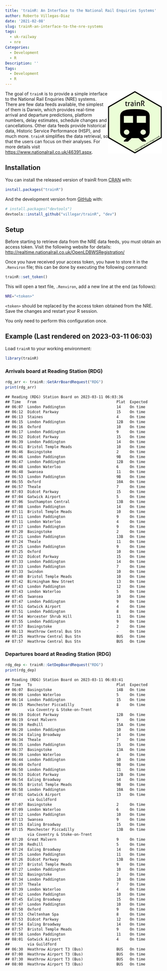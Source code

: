 ```yaml
---
title: 'trainR: An Interface to the National Rail Enquiries Systems'
author: Roberto Villegas-Diaz
date: '2021-02-08'
slug: trainR-an-interface-to-the-nre-systems
tags:
  - uk-railway
  - nre
Categories:
  - Development
  - R
Description: ''
Tags:
  - Development
  - R
---
```


<img src="https://raw.githubusercontent.com/villegar/trainR/main/inst/images/logo.png" alt="logo" align="right" height=200px/>

The goal of `trainR` is to provide a simple interface to the 
National Rail Enquiries (NRE) systems. There are few data feeds 
available, the simplest of them is Darwin, which provides real-time 
arrival and departure predictions, platform numbers, delay estimates, 
schedule changes and cancellations. Other data feeds provide historical 
data, Historic Service Performance (HSP), and much more. `trainR` 
simplifies the data retrieval, so that the users can focus on their 
analyses. For more details visit 
https://www.nationalrail.co.uk/46391.aspx.

## Installation

You can install the released version of trainR from [CRAN](https://CRAN.R-project.org) with:

``` r
install.packages("trainR")
```

And the development version from [GitHub](https://github.com/) with:

``` r
# install.packages("devtools")
devtools::install_github("villegar/trainR", "dev")
```

## Setup
Before starting to retrieve data from the NRE data feeds, you must obtain an access token. 
Visit the following website for details: http://realtime.nationalrail.co.uk/OpenLDBWSRegistration/

Once you have received your access token, you have to store it in the `.Renviron` file; this can be 
done by executing the following command:


```r
trainR::set_token()
```

This will open a text file, `.Renviron`, add a new line at the end (as follows):

```bash
NRE="<token>"
```

`<token>` should be replaced by the access token obtained from the NRE. Save the changes and restart 
your R session.

You only need to perform this configuration once.

## Example (Last rendered on 2023-03-11 06:03)

Load `trainR` to your working environment:

```r
library(trainR)
```

### Arrivals board at Reading Station (RDG)


```r
rdg_arr <- trainR::GetArrBoardRequest("RDG")
print(rdg_arr)
```

```
## Reading (RDG) Station Board on 2023-03-11 06:03:36
## Time   From                                    Plat  Expected
## 06:07  London Paddington                       14    On time
## 06:12  Didcot Parkway                          15    On time
## 06:13  Staines                                 4     On time
## 06:15  London Paddington                       12B   On time
## 06:16  Oxford                                  10    On time
## 06:17  London Paddington                       9     On time
## 06:32  Didcot Parkway                          15    On time
## 06:39  London Paddington                       14    On time
## 06:41  Bristol Temple Meads                    10    On time
## 06:46  Basingstoke                             2     On time
## 06:46  London Paddington                       9B    On time
## 06:47  London Paddington                       12B   On time
## 06:48  London Waterloo                         6     On time
## 06:48  Swansea                                 11    On time
## 06:53  London Paddington                       9B    On time
## 06:55  Oxford                                  10A   On time
## 06:57  Theale                                  7     On time
## 07:03  Didcot Parkway                          15    On time
## 07:04  Gatwick Airport                         5     On time
## 07:06  Southampton Central                     13B   On time
## 07:08  London Paddington                       14    On time
## 07:11  Bristol Temple Meads                    10    On time
## 07:11  London Paddington                       9     On time
## 07:11  London Waterloo                         4     On time
## 07:17  London Paddington                       9     On time
## 07:20  Basingstoke                             2     On time
## 07:21  London Paddington                       13B   On time
## 07:24  Theale                                  11    On time
## 07:25  London Paddington                       9     On time
## 07:25  Oxford                                  10    On time
## 07:32  Didcot Parkway                          15    On time
## 07:33  London Paddington                       14    On time
## 07:33  London Paddington                       7     On time
## 07:33  Swindon                                 10    On time
## 07:40  Bristol Temple Meads                    10    On time
## 07:42  Birmingham New Street                   13    On time
## 07:43  London Paddington                       12    On time
## 07:43  London Waterloo                         5     On time
## 07:45  Swansea                                 10    On time
## 07:47  London Paddington                       9     On time
## 07:51  Gatwick Airport                         4     On time
## 07:51  London Paddington                       8     On time
## 07:54  Worcester Shrub Hill                    11    On time
## 07:55  London Paddington                       9     On time
## 07:57  Basingstoke                             2     On time
## 06:13  Heathrow Central Bus Stn                -     On time
## 07:25  Heathrow Central Bus Stn                BUS   On time
## 07:57  Heathrow Central Bus Stn                BUS   On time
```

### Departures board at Reading Station (RDG)


```r
rdg_dep <- trainR::GetDepBoardRequest("RDG")
print(rdg_dep)
```

```
## Reading (RDG) Station Board on 2023-03-11 06:03:41
## Time   To                                      Plat  Expected
## 06:07  Basingstoke                             14B   On time
## 06:09  London Waterloo                         5     On time
## 06:14  London Paddington                       15    On time
## 06:15  Manchester Piccadilly                   8     On time
##        via Coventry & Stoke-on-Trent           
## 06:19  Didcot Parkway                          12B   On time
## 06:19  Great Malvern                           9     On time
## 06:19  Redhill                                 15A   On time
## 06:20  London Paddington                       10    On time
## 06:24  Ealing Broadway                         14    On time
## 06:34  Theale                                  7     On time
## 06:35  London Paddington                       15    On time
## 06:37  Basingstoke                             13A   On time
## 06:39  London Waterloo                         4     On time
## 06:44  London Paddington                       10    On time
## 06:49  Oxford                                  9B    On time
## 06:50  London Paddington                       11    On time
## 06:53  Didcot Parkway                          12B   On time
## 06:54  Ealing Broadway                         14    On time
## 06:55  Bristol Temple Meads                    9B    On time
## 06:58  London Paddington                       10A   On time
## 07:01  Gatwick Airport                         13    On time
##        via Guildford                           
## 07:07  Basingstoke                             2     On time
## 07:09  London Waterloo                         6     On time
## 07:12  London Paddington                       10    On time
## 07:13  Swansea                                 9     On time
## 07:15  Ealing Broadway                         15    On time
## 07:15  Manchester Piccadilly                   13B   On time
##        via Coventry & Stoke-on-Trent           
## 07:20  Great Malvern                           9     On time
## 07:20  Redhill                                 5     On time
## 07:24  Ealing Broadway                         14    On time
## 07:25  London Paddington                       11    On time
## 07:26  Didcot Parkway                          13B   On time
## 07:27  Bristol Temple Meads                    9     On time
## 07:27  London Paddington                       10    On time
## 07:32  Basingstoke                             2     On time
## 07:34  London Paddington                       10    On time
## 07:37  Theale                                  7     On time
## 07:39  London Waterloo                         4     On time
## 07:42  London Paddington                       10    On time
## 07:45  Ealing Broadway                         15    On time
## 07:47  London Paddington                       10    On time
## 07:50  Oxford                                  9     On time
## 07:53  Cheltenham Spa                          8     On time
## 07:53  Didcot Parkway                          12    On time
## 07:54  Ealing Broadway                         14    On time
## 07:57  Bristol Temple Meads                    9     On time
## 07:58  London Paddington                       11    On time
## 08:01  Gatwick Airport                         4     On time
##        via Guildford                           
## 06:30  Heathrow Airport T3 (Bus)               BUS   On time
## 07:00  Heathrow Airport T3 (Bus)               BUS   On time
## 07:30  Heathrow Airport T3 (Bus)               BUS   On time
## 08:00  Heathrow Airport T3 (Bus)               BUS   On time
```
